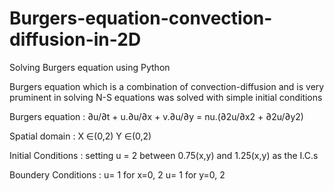 # Burgers-equation-convection-diffusion-in-2D
Solving Burgers equation using Python

Burgers equation which is a combination of convection-diffusion and is very pruminent in solving N-S equations was solved with simple initial conditions

Burgers equation : ∂u/∂t + u.∂u/∂x + v.∂u/∂y = nu.(∂2u/∂x2 + ∂2u/∂y2)

Spatial domain : X ∈(0,2)
		 Y ∈(0,2)
		  
Initial Conditions : setting u = 2 between 0.75(x,y) and 1.25(x,y)  as the I.C.s

Boundery Conditions : u= 1 for x=0, 2 
      		      u= 1 for y=0, 2
